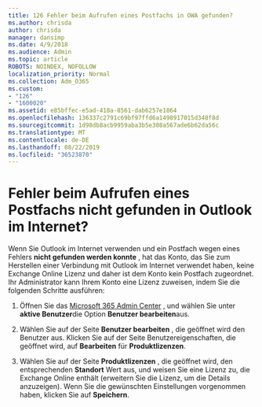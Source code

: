 ```yaml
---
title: 126 Fehler beim Aufrufen eines Postfachs in OWA gefunden?
ms.author: chrisda
author: chrisda
manager: dansimp
ms.date: 4/9/2018
ms.audience: Admin
ms.topic: article
ROBOTS: NOINDEX, NOFOLLOW
localization_priority: Normal
ms.collection: Adm_O365
ms.custom:
- "126"
- "1600020"
ms.assetid: e85bffec-e5ad-418a-8561-dab6257e1864
ms.openlocfilehash: 136337c2791c69bf97ffd6a1498917015d348f8d
ms.sourcegitcommit: 1d98db8acb9959aba3b5e308a567ade6b62da56c
ms.translationtype: MT
ms.contentlocale: de-DE
ms.lasthandoff: 08/22/2019
ms.locfileid: "36523870"
---
```

# <a name="getting-a-mailbox-not-found-error-in-outlook-on-the-web"></a>Fehler beim Aufrufen eines Postfachs nicht gefunden in Outlook im Internet?

Wenn Sie Outlook im Internet verwenden und ein Postfach wegen eines Fehlers **nicht gefunden werden konnte** , hat das Konto, das Sie zum Herstellen einer Verbindung mit Outlook im Internet verwendet haben, keine Exchange Online Lizenz und daher ist dem Konto kein Postfach zugeordnet. Ihr Administrator kann Ihrem Konto eine Lizenz zuweisen, indem Sie die folgenden Schritte ausführen:

1. Öffnen Sie das [Microsoft 365 Admin Center](https://portal.office.com/adminportal/home#/homepage) , und wählen Sie unter **aktive Benutzer**die Option **Benutzer bearbeiten**aus.

2. Wählen Sie auf der Seite **Benutzer bearbeiten** , die geöffnet wird den Benutzer aus. Klicken Sie auf der Seite Benutzereigenschaften, die geöffnet wird, auf **Bearbeiten** für **Produktlizenzen**.

3. Wählen Sie auf der Seite **Produktlizenzen** , die geöffnet wird, den entsprechenden **Standort** Wert aus, und weisen Sie eine Lizenz zu, die Exchange Online enthält (erweitern Sie die Lizenz, um die Details anzuzeigen). Wenn Sie die gewünschten Einstellungen vorgenommen haben, klicken Sie auf **Speichern**.

